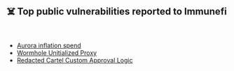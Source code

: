 ## ☠️ Top public vulnerabilities reported to Immunefi

<br>

* [Aurora inflation spend](aurora.md)
* [Wormhole Unitialized Proxy](wormhole.md)
* [Redacted Cartel Custom Approval Logic](redacted-cartel.md)
